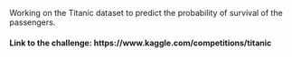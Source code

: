 Working on the Titanic dataset to predict the probability of survival of the passengers.

<h4> Link to the challenge: https://www.kaggle.com/competitions/titanic </h4>